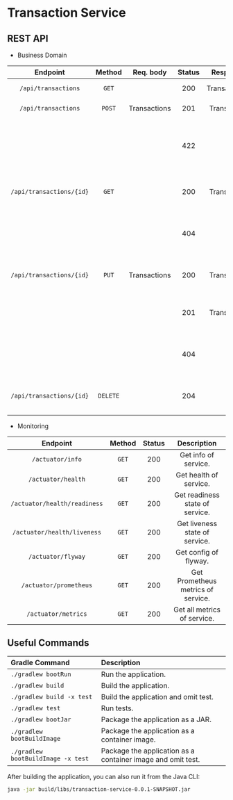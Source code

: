 # Transaction Service

## REST API

* Business Domain

| Endpoint	                  | Method   | Req. body    | Status | Resp. body       | Description    		   	                      |
|:---------------------------:|:--------:|:------------:|:------:|:----------------:|:-----------------------------------------------:|
| `/api/transactions`         | `GET`    |              | 200    | Transactions[]   | Get all the transaction.                        |
| `/api/transactions`         | `POST`   | Transactions | 201    | Transactions     | Add a new transaction.                          |
|                             |          |              | 422    |                  | A transaction with the same id already exists.  |
| `/api/transactions/{id}`    | `GET`    |              | 200    | Transactions     | Get the transaction with the given id.          |
|                             |          |              | 404    |                  | No transaction with the given id exists.        |
| `/api/transactions/{id}`    | `PUT`    | Transactions | 200    | Transactions     | Update the transaction with the given id.       |
|                             |          |              | 201    | Transactions     | Update a transaction with the given id.         |
|                             |          |              | 404    |                  | No transaction with the given id exists.        |
| `/api/transactions/{id}`    | `DELETE` |              | 204    |                  | Delete the transaction with the given id.       |

* Monitoring        

| Endpoint	                  | Method   | Status | Description    		   	                        |
|:---------------------------:|:--------:|:------:|:-----------------------------------------------:|
| `/actuator/info`            | `GET`    | 200    | Get info of service.                            |
| `/actuator/health`          | `GET`    | 200    | Get health of service.                          |
| `/actuator/health/readiness`| `GET`    | 200    | Get readiness state of service.                 |
| `/actuator/health/liveness` | `GET`    | 200    | Get liveness state of service.                  |
| `/actuator/flyway`          | `GET`    | 200    | Get config of flyway.                           |
| `/actuator/prometheus`      | `GET`    | 200    | Get Prometheus metrics of service.              |
| `/actuator/metrics`         | `GET`    | 200    | Get all metrics of service.                     |


## Useful Commands

| Gradle Command	                 | Description                                                  |
|:-----------------------------------|:-------------------------------------------------------------|
| `./gradlew bootRun`                | Run the application.                                         |
| `./gradlew build`                  | Build the application.                                       |
| `./gradlew build -x test`          | Build the application and omit test.                         |
| `./gradlew test`                   | Run tests.                                                   |
| `./gradlew bootJar`                | Package the application as a JAR.                            |
| `./gradlew bootBuildImage`         | Package the application as a container image.                |
| `./gradlew bootBuildImage -x test` | Package the application as a container image and omit test.  |

After building the application, you can also run it from the Java CLI:

```bash
java -jar build/libs/transaction-service-0.0.1-SNAPSHOT.jar
```
